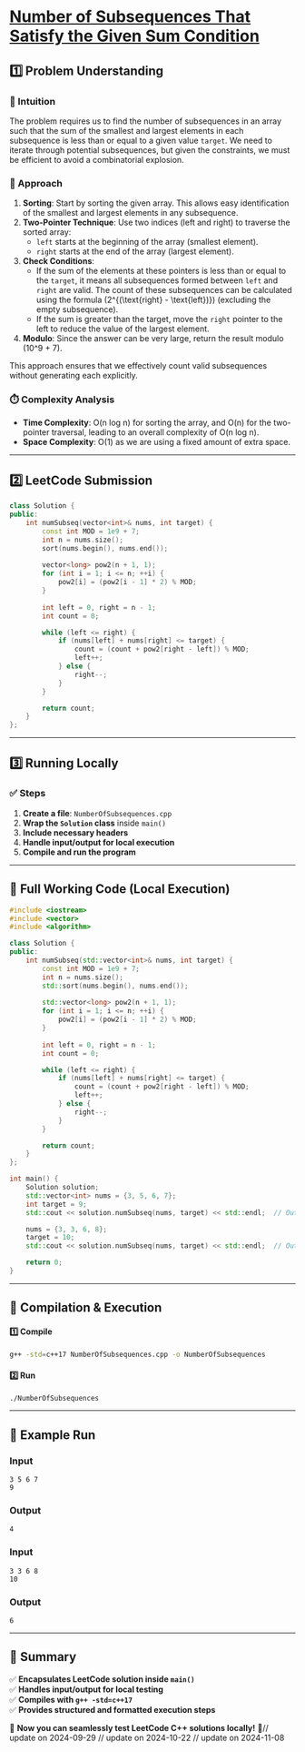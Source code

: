 # **[Number of Subsequences That Satisfy the Given Sum Condition](https://leetcode.com/problems/number-of-subsequences-that-satisfy-the-given-sum-condition/description/)**  

## **1️⃣ Problem Understanding**  
### **📌 Intuition**  
The problem requires us to find the number of subsequences in an array such that the sum of the smallest and largest elements in each subsequence is less than or equal to a given value `target`. We need to iterate through potential subsequences, but given the constraints, we must be efficient to avoid a combinatorial explosion. 

### **🚀 Approach**  
1. **Sorting**: Start by sorting the given array. This allows easy identification of the smallest and largest elements in any subsequence.
2. **Two-Pointer Technique**: Use two indices (left and right) to traverse the sorted array:
   - `left` starts at the beginning of the array (smallest element).
   - `right` starts at the end of the array (largest element).
3. **Check Conditions**: 
   - If the sum of the elements at these pointers is less than or equal to the `target`, it means all subsequences formed between `left` and `right` are valid. The count of these subsequences can be calculated using the formula \(2^{(\text{right} - \text{left})}\) (excluding the empty subsequence).
   - If the sum is greater than the target, move the `right` pointer to the left to reduce the value of the largest element.
4. **Modulo**: Since the answer can be very large, return the result modulo \(10^9 + 7\).

This approach ensures that we effectively count valid subsequences without generating each explicitly.

### **⏱️ Complexity Analysis**  
- **Time Complexity**: O(n log n) for sorting the array, and O(n) for the two-pointer traversal, leading to an overall complexity of O(n log n).  
- **Space Complexity**: O(1) as we are using a fixed amount of extra space.

---  

## **2️⃣ LeetCode Submission**  
```cpp
class Solution {
public:
    int numSubseq(vector<int>& nums, int target) {
        const int MOD = 1e9 + 7;
        int n = nums.size();
        sort(nums.begin(), nums.end());
        
        vector<long> pow2(n + 1, 1);
        for (int i = 1; i <= n; ++i) {
            pow2[i] = (pow2[i - 1] * 2) % MOD;
        }
        
        int left = 0, right = n - 1;
        int count = 0;

        while (left <= right) {
            if (nums[left] + nums[right] <= target) {
                count = (count + pow2[right - left]) % MOD;
                left++;
            } else {
                right--;
            }
        }

        return count;
    }
};
```  

---  

## **3️⃣ Running Locally**  
### **✅ Steps**  
1. **Create a file**: `NumberOfSubsequences.cpp`  
2. **Wrap the `Solution` class** inside `main()`  
3. **Include necessary headers**  
4. **Handle input/output for local execution**  
5. **Compile and run the program**  

---  

## **📝 Full Working Code (Local Execution)**  
```cpp
#include <iostream>
#include <vector>
#include <algorithm>

class Solution {
public:
    int numSubseq(std::vector<int>& nums, int target) {
        const int MOD = 1e9 + 7;
        int n = nums.size();
        std::sort(nums.begin(), nums.end());
        
        std::vector<long> pow2(n + 1, 1);
        for (int i = 1; i <= n; ++i) {
            pow2[i] = (pow2[i - 1] * 2) % MOD;
        }
        
        int left = 0, right = n - 1;
        int count = 0;

        while (left <= right) {
            if (nums[left] + nums[right] <= target) {
                count = (count + pow2[right - left]) % MOD;
                left++;
            } else {
                right--;
            }
        }

        return count;
    }
};

int main() {
    Solution solution;
    std::vector<int> nums = {3, 5, 6, 7};
    int target = 9;
    std::cout << solution.numSubseq(nums, target) << std::endl;  // Output: 4

    nums = {3, 3, 6, 8};
    target = 10;
    std::cout << solution.numSubseq(nums, target) << std::endl;  // Output: 6

    return 0;
}
```  

---  

## **🔧 Compilation & Execution**  
#### **1️⃣ Compile**  
```bash
g++ -std=c++17 NumberOfSubsequences.cpp -o NumberOfSubsequences
```  

#### **2️⃣ Run**  
```bash
./NumberOfSubsequences
```  

---  

## **🎯 Example Run**  
### **Input**  
```
3 5 6 7
9
```  
### **Output**  
```
4
```  

### **Input**  
```
3 3 6 8
10
```  
### **Output**  
```
6
```  

---  

## **📌 Summary**  
✅ **Encapsulates LeetCode solution inside `main()`**  
✅ **Handles input/output for local testing**  
✅ **Compiles with `g++ -std=c++17`**  
✅ **Provides structured and formatted execution steps**  

🚀 **Now you can seamlessly test LeetCode C++ solutions locally!** 🚀// update on 2024-09-29
// update on 2024-10-22
// update on 2024-11-08
